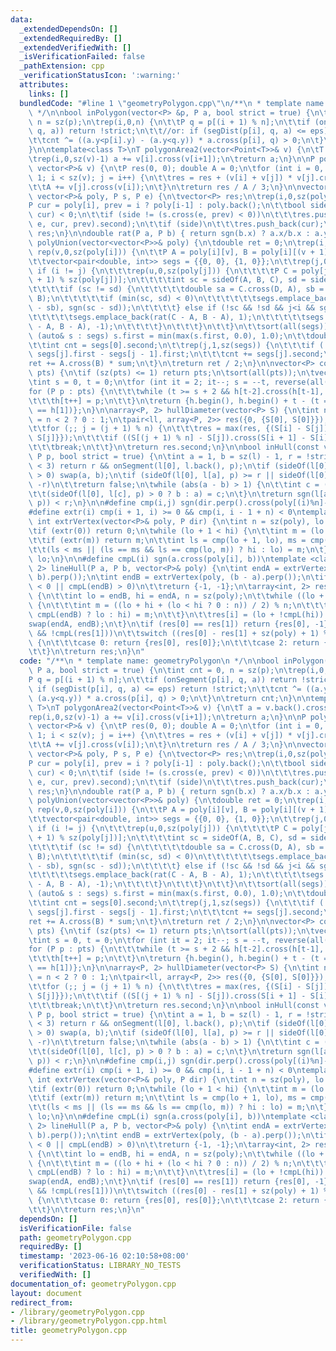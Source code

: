 ```yaml
---
data:
  _extendedDependsOn: []
  _extendedRequiredBy: []
  _extendedVerifiedWith: []
  _isVerificationFailed: false
  _pathExtension: cpp
  _verificationStatusIcon: ':warning:'
  attributes:
    links: []
  bundledCode: "#line 1 \"geometryPolygon.cpp\"\n/**\n * template name: geometryPolygon\n\
    \ */\n\nbool inPolygon(vector<P> &p, P a, bool strict = true) {\n\tint cnt = 0,\
    \ n = sz(p);\n\trep(i,0,n) {\n\t\tP q = p[(i + 1) % n];\n\t\tif (onSegment(p[i],\
    \ q, a)) return !strict;\n\t\t//or: if (segDist(p[i], q, a) <= eps) return !strict;\n\
    \t\tcnt ^= ((a.y<p[i].y) - (a.y<q.y)) * a.cross(p[i], q) > 0;\n\t}\n\treturn cnt;\n\
    }\n\ntemplate<class T>\nT polygonArea2(vector<Point<T>>& v) {\n\tT a = v.back().cross(v[0]);\n\
    \trep(i,0,sz(v)-1) a += v[i].cross(v[i+1]);\n\treturn a;\n}\n\nP polygonCenter(const\
    \ vector<P>& v) {\n\tP res(0, 0); double A = 0;\n\tfor (int i = 0, j = sz(v) -\
    \ 1; i < sz(v); j = i++) {\n\t\tres = res + (v[i] + v[j]) * v[j].cross(v[i]);\n\
    \t\tA += v[j].cross(v[i]);\n\t}\n\treturn res / A / 3;\n}\n\nvector<P> polygonCut(const\
    \ vector<P>& poly, P s, P e) {\n\tvector<P> res;\n\trep(i,0,sz(poly)) {\n\t\t\
    P cur = poly[i], prev = i ? poly[i-1] : poly.back();\n\t\tbool side = s.cross(e,\
    \ cur) < 0;\n\t\tif (side != (s.cross(e, prev) < 0))\n\t\t\tres.push_back(lineInter(s,\
    \ e, cur, prev).second);\n\t\tif (side)\n\t\t\tres.push_back(cur);\n\t}\n\treturn\
    \ res;\n}\n\ndouble rat(P a, P b) { return sgn(b.x) ? a.x/b.x : a.y/b.y; }\ndouble\
    \ polyUnion(vector<vector<P>>& poly) {\n\tdouble ret = 0;\n\trep(i,0,sz(poly))\
    \ rep(v,0,sz(poly[i])) {\n\t\tP A = poly[i][v], B = poly[i][(v + 1) % sz(poly[i])];\n\
    \t\tvector<pair<double, int>> segs = {{0, 0}, {1, 0}};\n\t\trep(j,0,sz(poly))\
    \ if (i != j) {\n\t\t\trep(u,0,sz(poly[j])) {\n\t\t\t\tP C = poly[j][u], D = poly[j][(u\
    \ + 1) % sz(poly[j])];\n\t\t\t\tint sc = sideOf(A, B, C), sd = sideOf(A, B, D);\n\
    \t\t\t\tif (sc != sd) {\n\t\t\t\t\tdouble sa = C.cross(D, A), sb = C.cross(D,\
    \ B);\n\t\t\t\t\tif (min(sc, sd) < 0)\n\t\t\t\t\t\tsegs.emplace_back(sa / (sa\
    \ - sb), sgn(sc - sd));\n\t\t\t\t} else if (!sc && !sd && j<i && sgn((B-A).dot(D-C))>0){\n\
    \t\t\t\t\tsegs.emplace_back(rat(C - A, B - A), 1);\n\t\t\t\t\tsegs.emplace_back(rat(D\
    \ - A, B - A), -1);\n\t\t\t\t}\n\t\t\t}\n\t\t}\n\t\tsort(all(segs));\n\t\tfor\
    \ (auto& s : segs) s.first = min(max(s.first, 0.0), 1.0);\n\t\tdouble sum = 0;\n\
    \t\tint cnt = segs[0].second;\n\t\trep(j,1,sz(segs)) {\n\t\t\tif (!cnt) sum +=\
    \ segs[j].first - segs[j - 1].first;\n\t\t\tcnt += segs[j].second;\n\t\t}\n\t\t\
    ret += A.cross(B) * sum;\n\t}\n\treturn ret / 2;\n}\n\nvector<P> convexHull(vector<P>\
    \ pts) {\n\tif (sz(pts) <= 1) return pts;\n\tsort(all(pts));\n\tvector<P> h(sz(pts)+1);\n\
    \tint s = 0, t = 0;\n\tfor (int it = 2; it--; s = --t, reverse(all(pts)))\n\t\t\
    for (P p : pts) {\n\t\t\twhile (t >= s + 2 && h[t-2].cross(h[t-1], p) <= 0) t--;\n\
    \t\t\th[t++] = p;\n\t\t}\n\treturn {h.begin(), h.begin() + t - (t == 2 && h[0]\
    \ == h[1])};\n}\n\narray<P, 2> hullDiameter(vector<P> S) {\n\tint n = sz(S), j\
    \ = n < 2 ? 0 : 1;\n\tpair<ll, array<P, 2>> res({0, {S[0], S[0]}});\n\trep(i,0,j)\n\
    \t\tfor (;; j = (j + 1) % n) {\n\t\t\tres = max(res, {(S[i] - S[j]).dist2(), {S[i],\
    \ S[j]}});\n\t\t\tif ((S[(j + 1) % n] - S[j]).cross(S[i + 1] - S[i]) >= 0)\n\t\
    \t\t\tbreak;\n\t\t}\n\treturn res.second;\n}\n\nbool inHull(const vector<P>& l,\
    \ P p, bool strict = true) {\n\tint a = 1, b = sz(l) - 1, r = !strict;\n\tif (sz(l)\
    \ < 3) return r && onSegment(l[0], l.back(), p);\n\tif (sideOf(l[0], l[a], l[b])\
    \ > 0) swap(a, b);\n\tif (sideOf(l[0], l[a], p) >= r || sideOf(l[0], l[b], p)<=\
    \ -r)\n\t\treturn false;\n\twhile (abs(a - b) > 1) {\n\t\tint c = (a + b) / 2;\n\
    \t\t(sideOf(l[0], l[c], p) > 0 ? b : a) = c;\n\t}\n\treturn sgn(l[a].cross(l[b],\
    \ p)) < r;\n}\n\n#define cmp(i,j) sgn(dir.perp().cross(poly[(i)%n]-poly[(j)%n]))\n\
    #define extr(i) cmp(i + 1, i) >= 0 && cmp(i, i - 1 + n) < 0\ntemplate <class P>\
    \ int extrVertex(vector<P>& poly, P dir) {\n\tint n = sz(poly), lo = 0, hi = n;\n\
    \tif (extr(0)) return 0;\n\twhile (lo + 1 < hi) {\n\t\tint m = (lo + hi) / 2;\n\
    \t\tif (extr(m)) return m;\n\t\tint ls = cmp(lo + 1, lo), ms = cmp(m + 1, m);\n\
    \t\t(ls < ms || (ls == ms && ls == cmp(lo, m)) ? hi : lo) = m;\n\t}\n\treturn\
    \ lo;\n}\n\n#define cmpL(i) sgn(a.cross(poly[i], b))\ntemplate <class P>\narray<int,\
    \ 2> lineHull(P a, P b, vector<P>& poly) {\n\tint endA = extrVertex(poly, (a -\
    \ b).perp());\n\tint endB = extrVertex(poly, (b - a).perp());\n\tif (cmpL(endA)\
    \ < 0 || cmpL(endB) > 0)\n\t\treturn {-1, -1};\n\tarray<int, 2> res;\n\trep(i,0,2)\
    \ {\n\t\tint lo = endB, hi = endA, n = sz(poly);\n\t\twhile ((lo + 1) % n != hi)\
    \ {\n\t\t\tint m = ((lo + hi + (lo < hi ? 0 : n)) / 2) % n;\n\t\t\t(cmpL(m) ==\
    \ cmpL(endB) ? lo : hi) = m;\n\t\t}\n\t\tres[i] = (lo + !cmpL(hi)) % n;\n\t\t\
    swap(endA, endB);\n\t}\n\tif (res[0] == res[1]) return {res[0], -1};\n\tif (!cmpL(res[0])\
    \ && !cmpL(res[1]))\n\t\tswitch ((res[0] - res[1] + sz(poly) + 1) % sz(poly))\
    \ {\n\t\t\tcase 0: return {res[0], res[0]};\n\t\t\tcase 2: return {res[1], res[1]};\n\
    \t\t}\n\treturn res;\n}\n"
  code: "/**\n * template name: geometryPolygon\n */\n\nbool inPolygon(vector<P> &p,\
    \ P a, bool strict = true) {\n\tint cnt = 0, n = sz(p);\n\trep(i,0,n) {\n\t\t\
    P q = p[(i + 1) % n];\n\t\tif (onSegment(p[i], q, a)) return !strict;\n\t\t//or:\
    \ if (segDist(p[i], q, a) <= eps) return !strict;\n\t\tcnt ^= ((a.y<p[i].y) -\
    \ (a.y<q.y)) * a.cross(p[i], q) > 0;\n\t}\n\treturn cnt;\n}\n\ntemplate<class\
    \ T>\nT polygonArea2(vector<Point<T>>& v) {\n\tT a = v.back().cross(v[0]);\n\t\
    rep(i,0,sz(v)-1) a += v[i].cross(v[i+1]);\n\treturn a;\n}\n\nP polygonCenter(const\
    \ vector<P>& v) {\n\tP res(0, 0); double A = 0;\n\tfor (int i = 0, j = sz(v) -\
    \ 1; i < sz(v); j = i++) {\n\t\tres = res + (v[i] + v[j]) * v[j].cross(v[i]);\n\
    \t\tA += v[j].cross(v[i]);\n\t}\n\treturn res / A / 3;\n}\n\nvector<P> polygonCut(const\
    \ vector<P>& poly, P s, P e) {\n\tvector<P> res;\n\trep(i,0,sz(poly)) {\n\t\t\
    P cur = poly[i], prev = i ? poly[i-1] : poly.back();\n\t\tbool side = s.cross(e,\
    \ cur) < 0;\n\t\tif (side != (s.cross(e, prev) < 0))\n\t\t\tres.push_back(lineInter(s,\
    \ e, cur, prev).second);\n\t\tif (side)\n\t\t\tres.push_back(cur);\n\t}\n\treturn\
    \ res;\n}\n\ndouble rat(P a, P b) { return sgn(b.x) ? a.x/b.x : a.y/b.y; }\ndouble\
    \ polyUnion(vector<vector<P>>& poly) {\n\tdouble ret = 0;\n\trep(i,0,sz(poly))\
    \ rep(v,0,sz(poly[i])) {\n\t\tP A = poly[i][v], B = poly[i][(v + 1) % sz(poly[i])];\n\
    \t\tvector<pair<double, int>> segs = {{0, 0}, {1, 0}};\n\t\trep(j,0,sz(poly))\
    \ if (i != j) {\n\t\t\trep(u,0,sz(poly[j])) {\n\t\t\t\tP C = poly[j][u], D = poly[j][(u\
    \ + 1) % sz(poly[j])];\n\t\t\t\tint sc = sideOf(A, B, C), sd = sideOf(A, B, D);\n\
    \t\t\t\tif (sc != sd) {\n\t\t\t\t\tdouble sa = C.cross(D, A), sb = C.cross(D,\
    \ B);\n\t\t\t\t\tif (min(sc, sd) < 0)\n\t\t\t\t\t\tsegs.emplace_back(sa / (sa\
    \ - sb), sgn(sc - sd));\n\t\t\t\t} else if (!sc && !sd && j<i && sgn((B-A).dot(D-C))>0){\n\
    \t\t\t\t\tsegs.emplace_back(rat(C - A, B - A), 1);\n\t\t\t\t\tsegs.emplace_back(rat(D\
    \ - A, B - A), -1);\n\t\t\t\t}\n\t\t\t}\n\t\t}\n\t\tsort(all(segs));\n\t\tfor\
    \ (auto& s : segs) s.first = min(max(s.first, 0.0), 1.0);\n\t\tdouble sum = 0;\n\
    \t\tint cnt = segs[0].second;\n\t\trep(j,1,sz(segs)) {\n\t\t\tif (!cnt) sum +=\
    \ segs[j].first - segs[j - 1].first;\n\t\t\tcnt += segs[j].second;\n\t\t}\n\t\t\
    ret += A.cross(B) * sum;\n\t}\n\treturn ret / 2;\n}\n\nvector<P> convexHull(vector<P>\
    \ pts) {\n\tif (sz(pts) <= 1) return pts;\n\tsort(all(pts));\n\tvector<P> h(sz(pts)+1);\n\
    \tint s = 0, t = 0;\n\tfor (int it = 2; it--; s = --t, reverse(all(pts)))\n\t\t\
    for (P p : pts) {\n\t\t\twhile (t >= s + 2 && h[t-2].cross(h[t-1], p) <= 0) t--;\n\
    \t\t\th[t++] = p;\n\t\t}\n\treturn {h.begin(), h.begin() + t - (t == 2 && h[0]\
    \ == h[1])};\n}\n\narray<P, 2> hullDiameter(vector<P> S) {\n\tint n = sz(S), j\
    \ = n < 2 ? 0 : 1;\n\tpair<ll, array<P, 2>> res({0, {S[0], S[0]}});\n\trep(i,0,j)\n\
    \t\tfor (;; j = (j + 1) % n) {\n\t\t\tres = max(res, {(S[i] - S[j]).dist2(), {S[i],\
    \ S[j]}});\n\t\t\tif ((S[(j + 1) % n] - S[j]).cross(S[i + 1] - S[i]) >= 0)\n\t\
    \t\t\tbreak;\n\t\t}\n\treturn res.second;\n}\n\nbool inHull(const vector<P>& l,\
    \ P p, bool strict = true) {\n\tint a = 1, b = sz(l) - 1, r = !strict;\n\tif (sz(l)\
    \ < 3) return r && onSegment(l[0], l.back(), p);\n\tif (sideOf(l[0], l[a], l[b])\
    \ > 0) swap(a, b);\n\tif (sideOf(l[0], l[a], p) >= r || sideOf(l[0], l[b], p)<=\
    \ -r)\n\t\treturn false;\n\twhile (abs(a - b) > 1) {\n\t\tint c = (a + b) / 2;\n\
    \t\t(sideOf(l[0], l[c], p) > 0 ? b : a) = c;\n\t}\n\treturn sgn(l[a].cross(l[b],\
    \ p)) < r;\n}\n\n#define cmp(i,j) sgn(dir.perp().cross(poly[(i)%n]-poly[(j)%n]))\n\
    #define extr(i) cmp(i + 1, i) >= 0 && cmp(i, i - 1 + n) < 0\ntemplate <class P>\
    \ int extrVertex(vector<P>& poly, P dir) {\n\tint n = sz(poly), lo = 0, hi = n;\n\
    \tif (extr(0)) return 0;\n\twhile (lo + 1 < hi) {\n\t\tint m = (lo + hi) / 2;\n\
    \t\tif (extr(m)) return m;\n\t\tint ls = cmp(lo + 1, lo), ms = cmp(m + 1, m);\n\
    \t\t(ls < ms || (ls == ms && ls == cmp(lo, m)) ? hi : lo) = m;\n\t}\n\treturn\
    \ lo;\n}\n\n#define cmpL(i) sgn(a.cross(poly[i], b))\ntemplate <class P>\narray<int,\
    \ 2> lineHull(P a, P b, vector<P>& poly) {\n\tint endA = extrVertex(poly, (a -\
    \ b).perp());\n\tint endB = extrVertex(poly, (b - a).perp());\n\tif (cmpL(endA)\
    \ < 0 || cmpL(endB) > 0)\n\t\treturn {-1, -1};\n\tarray<int, 2> res;\n\trep(i,0,2)\
    \ {\n\t\tint lo = endB, hi = endA, n = sz(poly);\n\t\twhile ((lo + 1) % n != hi)\
    \ {\n\t\t\tint m = ((lo + hi + (lo < hi ? 0 : n)) / 2) % n;\n\t\t\t(cmpL(m) ==\
    \ cmpL(endB) ? lo : hi) = m;\n\t\t}\n\t\tres[i] = (lo + !cmpL(hi)) % n;\n\t\t\
    swap(endA, endB);\n\t}\n\tif (res[0] == res[1]) return {res[0], -1};\n\tif (!cmpL(res[0])\
    \ && !cmpL(res[1]))\n\t\tswitch ((res[0] - res[1] + sz(poly) + 1) % sz(poly))\
    \ {\n\t\t\tcase 0: return {res[0], res[0]};\n\t\t\tcase 2: return {res[1], res[1]};\n\
    \t\t}\n\treturn res;\n}\n"
  dependsOn: []
  isVerificationFile: false
  path: geometryPolygon.cpp
  requiredBy: []
  timestamp: '2023-06-16 02:10:58+08:00'
  verificationStatus: LIBRARY_NO_TESTS
  verifiedWith: []
documentation_of: geometryPolygon.cpp
layout: document
redirect_from:
- /library/geometryPolygon.cpp
- /library/geometryPolygon.cpp.html
title: geometryPolygon.cpp
---
```

